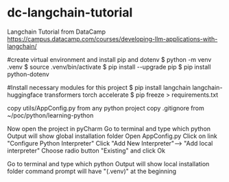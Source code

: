 # dc-langchain-tutorial
Langchain Tutorial from DataCamp
https://campus.datacamp.com/courses/developing-llm-applications-with-langchain/


#create virtual environment and install pip and dotenv
$ python -m venv .venv
$ source .venv/bin/activate
$ pip install --upgrade pip
$ pip install python-dotenv

#Install necessary modules for this project
$ pip install langchain langchain-huggingface transformers torch accelerate
$ pip freeze > requirements.txt

copy utils/AppConfig.py from any python project
copy .gitignore from ~/poc/python/learning-python

Now open the project in pyCharm
Go to terminal and type which python
Output will show global installation folder
Open AppConfig.py
Click on link "Configure Python Interpreter"
Click "Add New Interpreter"--> "Add local interpreter"
Choose radio button "Existing" and click Ok

Go to terminal and type which python
Output will show local installation folder
command prompt will have "(.venv)" at the beginning

 
